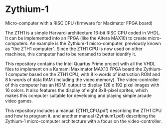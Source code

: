 # Zythium-1
Micro-computer with a RISC CPU (firmware for Maximator FPGA board)

The ZTH1 is a simple Harvard-architecture 16-bit RISC CPU coded in VHDL.
It can be implemented into an FPGA (like the Altera MAX10) to create micro-computers.
An example is the Zythium-1 micro-computer, previously known as "the ZTH1 computer".
Since the ZTH1 CPU is now used on other machines, this computer had to be renamed to better identify it. 

This repository contains the Intel Quartus Prime project with all the VHDL files to
implement on a Kamami Maximator MAX10 FPGA board the Zythium-1 computer based on the
ZTH1 CPU, with 8 k-words of instruction ROM and 8 k-words of data RAM
(including the video memory). The video-controller of this computer has an HDMI
output to display 128 x 192 pixel images with 16 colors. It also features
the display of eight 8x8-pixel sprites, which makes this computer suitable for
developing and playing simple arcade video games.

This repository includes a manual (ZTH1_CPU.pdf)
describing the ZTH1 CPU and how to program it, and another manual (Zythium1.pdf) describing the Zythium-1 micro-computer
architecture with a focus on the video-controller.

